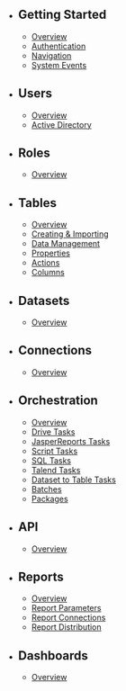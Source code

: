 -   ## Getting Started

    -   [Overview](/{{version}}/overview)
    -   [Authentication](/{{version}}/authentication)
    -   [Navigation](/{{version}}/navigation)
    -   [System Events](/{{version}}/system-events)

-   ## Users

    -   [Overview](/{{version}}/users-overview)
    -   [Active Directory](/{{version}}/users-active-directory)

-   ## Roles

    -   [Overview](/{{version}}/roles-overview)

-   ## Tables

    -   [Overview](/{{version}}/tables-overview)
    -   [Creating & Importing](/{{version}}/tables-creating-&-importing)
    -   [Data Management](/{{version}}/tables-data-management)
    -   [Properties](/{{version}}/tables-properties)
    -   [Actions](/{{version}}/tables-actions)
    -   [Columns](/{{version}}/tables-columns)

-   ## Datasets

    -   [Overview](/{{version}}/datasets-overview)

-   ## Connections

    -   [Overview](/{{version}}/connections-overview)

-   ## Orchestration

    -   [Overview](/{{version}}/orchestration-overview)
    -   [Drive Tasks](/{{version}}/orchestration-tasks-drive)
    -   [JasperReports Tasks](/{{version}}/orchestration-tasks-jasperreports)
    -   [Script Tasks](/{{version}}/orchestration-tasks-script)
    -   [SQL Tasks](/{{version}}/orchestration-tasks-sql)
    -   [Talend Tasks](/{{version}}/orchestration-tasks-talend)
    -   [Dataset to Table Tasks](/{{version}}/orchestration-tasks-dataset-to-table)
    -   [Batches](/{{version}}/orchestration-batches)
    -   [Packages](/{{version}}/orchestration-Packages)

-   ## API

    -   [Overview](/{{version}}/api-overview)

-   ## Reports

    -   [Overview](/{{version}}/reports-overview)
    -   [Report Parameters](/{{version}}/reports-parameters)
    -   [Report Connections](/{{version}}/reports-connections)
    -   [Report Distribution](/{{version}}/reports-distribution)

-   ## Dashboards

    -   [Overview](/{{version}}/dashboards-overview)
